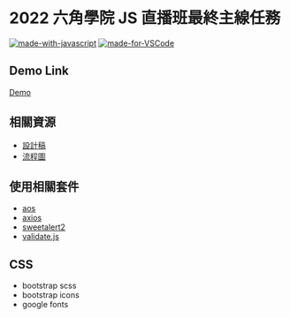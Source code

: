 # 2022 六角學院 JS 直播班最終主線任務

[![made-with-javascript](https://img.shields.io/badge/Made%20with-JavaScript-1f425f.svg)](https://www.javascript.com)
[![made-for-VSCode](https://img.shields.io/badge/Made%20for-VSCode-1f425f.svg)](https://code.visualstudio.com/)

## Demo Link
[Demo](https://weij0.github.io/Hexscholl-JSLive-Final/)

## 相關資源

- [設計稿](https://xd.adobe.com/view/a48b8617-4588-4817-9062-b62130dce916-f1d8/specs/)
- [流程圖](https://whimsical.com/Eg1f7MCzy9UcBJjkpq8TLP)

## 使用相關套件

- [aos](https://michalsnik.github.io/aos/)
- [axios](https://axios-http.com/)
- [sweetalert2](https://sweetalert2.github.io/)
- [validate.js](https://validatejs.org/)

## CSS

- bootstrap scss
- bootstrap icons
- google fonts